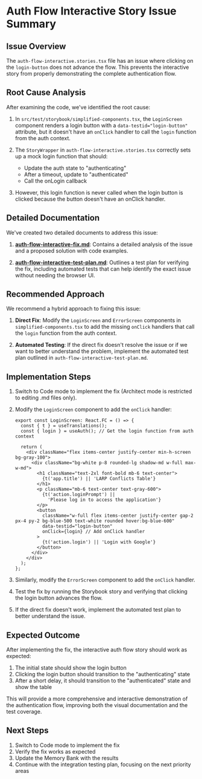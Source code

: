 # Auth Flow Interactive Story Issue Summary

## Issue Overview

The `auth-flow-interactive.stories.tsx` file has an issue where clicking on the `login-button` does not advance the flow. This prevents the interactive story from properly demonstrating the complete authentication flow.

## Root Cause Analysis

After examining the code, we've identified the root cause:

1. In `src/test/storybook/simplified-components.tsx`, the `LoginScreen` component renders a login button with a `data-testid="login-button"` attribute, but it doesn't have an `onClick` handler to call the `login` function from the auth context.

2. The `StoryWrapper` in `auth-flow-interactive.stories.tsx` correctly sets up a mock login function that should:

   - Update the auth state to "authenticating"
   - After a timeout, update to "authenticated"
   - Call the onLogin callback

3. However, this login function is never called when the login button is clicked because the button doesn't have an onClick handler.

## Detailed Documentation

We've created two detailed documents to address this issue:

1. **[auth-flow-interactive-fix.md](./auth-flow-interactive-fix.md)**: Contains a detailed analysis of the issue and a proposed solution with code examples.

2. **[auth-flow-interactive-test-plan.md](./auth-flow-interactive-test-plan.md)**: Outlines a test plan for verifying the fix, including automated tests that can help identify the exact issue without needing the browser UI.

## Recommended Approach

We recommend a hybrid approach to fixing this issue:

1. **Direct Fix**: Modify the `LoginScreen` and `ErrorScreen` components in `simplified-components.tsx` to add the missing `onClick` handlers that call the `login` function from the auth context.

2. **Automated Testing**: If the direct fix doesn't resolve the issue or if we want to better understand the problem, implement the automated test plan outlined in `auth-flow-interactive-test-plan.md`.

## Implementation Steps

1. Switch to Code mode to implement the fix (Architect mode is restricted to editing .md files only).

2. Modify the `LoginScreen` component to add the `onClick` handler:

   ```tsx
   export const LoginScreen: React.FC = () => {
     const { t } = useTranslations();
     const { login } = useAuth(); // Get the login function from auth context

     return (
       <div className="flex items-center justify-center min-h-screen bg-gray-100">
         <div className="bg-white p-8 rounded-lg shadow-md w-full max-w-md">
           <h1 className="text-2xl font-bold mb-6 text-center">
             {t('app.title') || 'LARP Conflicts Table'}
           </h1>
           <p className="mb-6 text-center text-gray-600">
             {t('action.loginPrompt') ||
               'Please log in to access the application'}
           </p>
           <button
             className="w-full flex items-center justify-center gap-2 px-4 py-2 bg-blue-500 text-white rounded hover:bg-blue-600"
             data-testid="login-button"
             onClick={login} // Add onClick handler
           >
             {t('action.login') || 'Login with Google'}
           </button>
         </div>
       </div>
     );
   };
   ```

3. Similarly, modify the `ErrorScreen` component to add the `onClick` handler.

4. Test the fix by running the Storybook story and verifying that clicking the login button advances the flow.

5. If the direct fix doesn't work, implement the automated test plan to better understand the issue.

## Expected Outcome

After implementing the fix, the interactive auth flow story should work as expected:

1. The initial state should show the login button
2. Clicking the login button should transition to the "authenticating" state
3. After a short delay, it should transition to the "authenticated" state and show the table

This will provide a more comprehensive and interactive demonstration of the authentication flow, improving both the visual documentation and the test coverage.

## Next Steps

1. Switch to Code mode to implement the fix
2. Verify the fix works as expected
3. Update the Memory Bank with the results
4. Continue with the integration testing plan, focusing on the next priority areas

